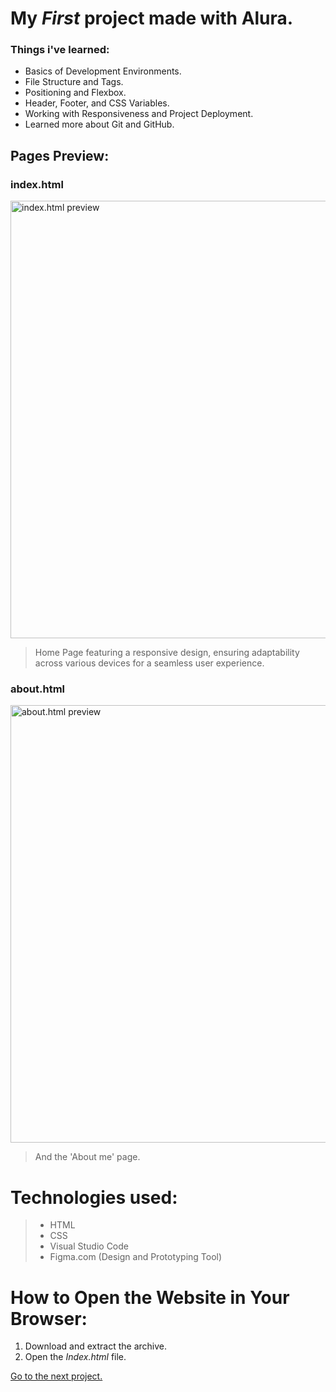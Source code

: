 # My *First* project made with Alura.

### Things i've learned:
* Basics of Development Environments.
* File Structure and Tags.
* Positioning and Flexbox.
* Header, Footer, and CSS Variables.
* Working with Responsiveness and Project Deployment.
* Learned more about Git and GitHub.

## Pages Preview:

### index.html
<img src="https://github.com/ilevex0/Portfolio/assets/168747011/d95fb340-7fd8-4ea2-8f4f-71395032a3fb" width="700px" alt="index.html preview" />  

> Home Page featuring a responsive design, ensuring adaptability across various devices for a seamless user experience.

### about.html
<img src="https://github.com/ilevex0/Portfolio/assets/168747011/762f26f3-9e3d-40f6-975c-1eeaeec44ab8" width="700px" alt="about.html preview" />  

> And the 'About me' page.

# Technologies used:
> * HTML
> * CSS
> * Visual Studio Code
> * Figma.com (Design and Prototyping Tool)

# How to Open the Website in Your Browser:
1. Download and extract the archive.
2. Open the *Index.html* file.


[Go to the next project.](https://github.com/ilevex0/alura-plus)

